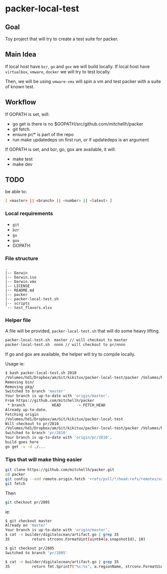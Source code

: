 # packer-local-test

## Goal
Toy project that will try to create a test suite for packer.

## Main Idea

If local host have `bzr`, `go` and `gox` we will build locally.
If local host have `virtualbox`, `vmware`, `docker` we will try to test locally.

Then, we will be using `vmware-vmx` will spin a vm and test packer with a suite of known test.

## Workflow

If GOPATH is set, will:
- go get is there is no $GOPATH/src/github.com/mitchellh/packer
- git fetch
- ensure pr/* is part of the repo
- run make updatedeps on first run, or if updatedeps is an argument

If GOPATH is set, and bzr, go, gox are available, it will:
- make test
- make dev
  

## TODO

be able to:

```bash
[ <master> || <branch> || <number> || <latest> ]
```

### Local requirements

- `git`
- `bzr`
- `go`
- `gox`
- GOPATH

### File structure


```bash.                                                                                                                                                                                                                                   
.
|-- Darwin
|-- Darwin.iso
|-- Darwin.vmx
|-- LICENSE
|-- README.md
|-- packer
|-- packer-local-test.sh
|-- scripts
`-- test_flavors.xlsx  
```

### Helper file

A file will be provided, `packer-local-test.sh` that will do some heavy lifting.

```bash
packer-local-test.sh  master // will checkout to master
packer-local-test.sh  nnnn // will checkout to pr/nnnn
```

If go and gox are available, the helper will try to compile locally.

Usage ie:
```bash
$ bash packer-local-test.sh 2810
/Volumes/hd1/Dropbox/am/Git/kikitux/packer-local-test/packer /Volumes/hd1/Dropbox/am/Git/kikitux/packer-local-test
Removing bin/
Removing pkg/
Switched to branch 'master'
Your branch is up-to-date with 'origin/master'.
From https://github.com/mitchellh/packer
 * branch            HEAD       -> FETCH_HEAD
Already up-to-date.
Fetching origin
/Volumes/hd1/Dropbox/am/Git/kikitux/packer-local-test
Will checkout to pr/2810
/Volumes/hd1/Dropbox/am/Git/kikitux/packer-local-test/packer /Volumes/hd1/Dropbox/am/Git/kikitux/packer-local-test
Switched to branch 'pr/2810'
Your branch is up-to-date with 'origin/pr/2810'.
build goes here
go get -v -d ./...                                                                                                                                                                                                                  
```


### Tips that will make thing easier

```bash
git clone https://github.com/mitchellh/packer.git
cd packer
git config --add remote.origin.fetch '+refs/pull/*/head:refs/remotes/origin/pr/*'
git fetch
```

Then

```bash
git checkout pr/2805
```

ie:

```bash
$ git checkout master                                                                                                 
Already on 'master'
Your branch is up-to-date with 'origin/master'.
$ cat -n builder/digitalocean/artifact.go | grep 35
35          return strconv.FormatUint(uint64(a.snapshotId), 10)

$ git checkout pr/2805                                                                               
Switched to branch 'pr/2805'                                                                                          Your branch is up-to-date with 'origin/pr/2805'.                                                                      

$ cat -n builder/digitalocean/artifact.go | grep 35
35          return fmt.Sprintf("%s:%s", a.regionName, strconv.FormatUint(uint64(a.snapshotId), 10))
```

